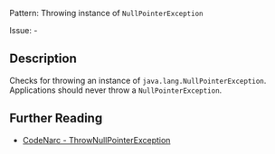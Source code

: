 Pattern: Throwing instance of `NullPointerException`

Issue: -

## Description

Checks for throwing an instance of `java.lang.NullPointerException`. Applications should never throw a `NullPointerException`.

## Further Reading

* [CodeNarc - ThrowNullPointerException](http://codenarc.sourceforge.net/codenarc-rules-exceptions.html#ThrowNullPointerException)